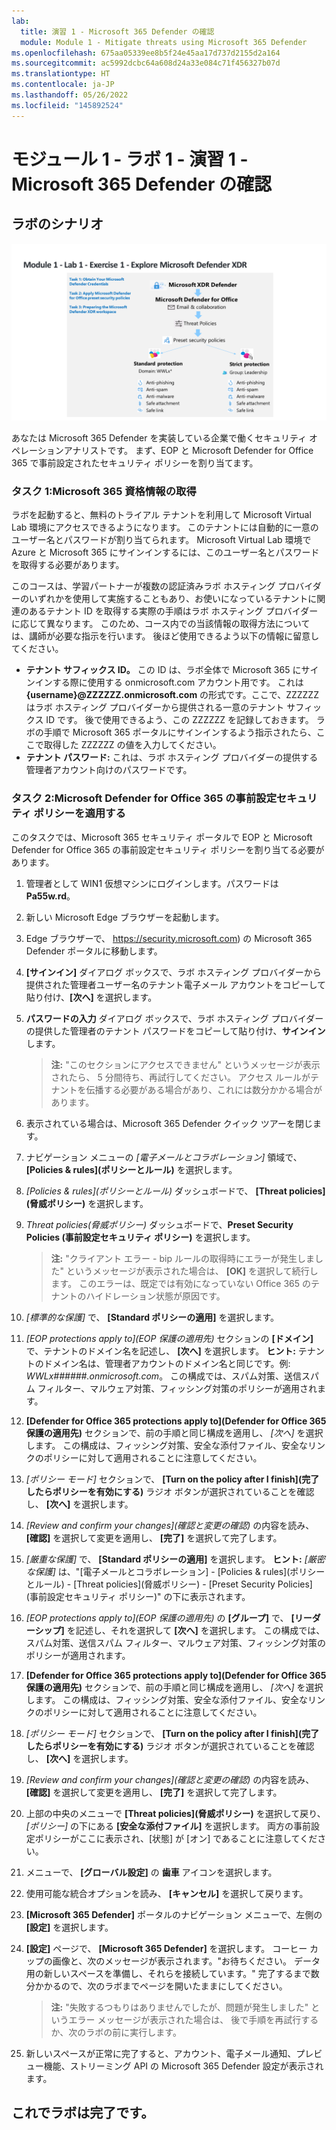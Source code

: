 ```yaml
---
lab:
  title: 演習 1 - Microsoft 365 Defender の確認
  module: Module 1 - Mitigate threats using Microsoft 365 Defender
ms.openlocfilehash: 675aa05339ee8b5f24e45aa17d737d2155d2a164
ms.sourcegitcommit: ac5992dcbc64a608d24a33e084c71f456327b07d
ms.translationtype: HT
ms.contentlocale: ja-JP
ms.lasthandoff: 05/26/2022
ms.locfileid: "145892524"
---
```

# <a name="module-1---lab-1---exercise-1---explore-microsoft-365-defender"></a>モジュール 1 - ラボ 1 - 演習 1 - Microsoft 365 Defender の確認 

## <a name="lab-scenario"></a>ラボのシナリオ

![M365 Defender](../Media/SC-200-Lab_M1_L1_Ex1.png)

あなたは Microsoft 365 Defender を実装している企業で働くセキュリティ オペレーションアナリストです。 まず、EOP と Microsoft Defender for Office 365 で事前設定されたセキュリティ ポリシーを割り当てます。


### <a name="task-1-obtain-your-microsoft-365-credentials"></a>タスク 1:Microsoft 365 資格情報の取得

ラボを起動すると、無料のトライアル テナントを利用して Microsoft Virtual Lab 環境にアクセスできるようになります。 このテナントには自動的に一意のユーザー名とパスワードが割り当てられます。 Microsoft Virtual Lab 環境で Azure と Microsoft 365 にサインインするには、このユーザー名とパスワードを取得する必要があります。 

このコースは、学習パートナーが複数の認証済みラボ ホスティング プロバイダーのいずれかを使用して実施することもあり、お使いになっているテナントに関連のあるテナント ID を取得する実際の手順はラボ ホスティング プロバイダーに応じて異なります。 このため、コース内での当該情報の取得方法については、講師が必要な指示を行います。 後ほど使用できるよう以下の情報に留意してください。

- **テナント サフィックス ID。** この ID は、ラボ全体で Microsoft 365 にサインインする際に使用する onmicrosoft.com アカウント用です。 これは **{username}@ZZZZZZ.onmicrosoft.com** の形式です。ここで、ZZZZZZ はラボ ホスティング プロバイダーから提供される一意のテナント サフィックス ID です。 後で使用できるよう、この ZZZZZZ を記録しておきます。 ラボの手順で Microsoft 365 ポータルにサインインするよう指示されたら、ここで取得した ZZZZZZ の値を入力してください。
- **テナント パスワード:** これは、ラボ ホスティング プロバイダーの提供する管理者アカウント向けのパスワードです。


### <a name="task-2-apply-microsoft-defender-for-office-365-preset-security-policies"></a>タスク 2:Microsoft Defender for Office 365 の事前設定セキュリティ ポリシーを適用する

このタスクでは、Microsoft 365 セキュリティ ポータルで EOP と Microsoft Defender for Office 365 の事前設定セキュリティ ポリシーを割り当てる必要があります。

1. 管理者として WIN1 仮想マシンにログインします。パスワードは **Pa55w.rd**。  

1. 新しい Microsoft Edge ブラウザーを起動します。

1. Edge ブラウザーで、 https://security.microsoft.com) の Microsoft 365 Defender ポータルに移動します。

1. **[サインイン]** ダイアログ ボックスで、ラボ ホスティング プロバイダーから提供された管理者ユーザー名のテナント電子メール アカウントをコピーして貼り付け、**[次へ]** を選択します。

1. **パスワードの入力** ダイアログ ボックスで、ラボ ホスティング プロバイダーの提供した管理者のテナント パスワードをコピーして貼り付け、**サインイン** します。

    >**注:** "このセクションにアクセスできません" というメッセージが表示されたら、 5 分間待ち、再試行してください。 アクセス ルールがテナントを伝播する必要がある場合があり、これには数分かかる場合があります。  

1. 表示されている場合は、Microsoft 365 Defender クイック ツアーを閉じます。

1. ナビゲーション メニューの *[電子メールとコラボレーション]* 領域で、 **[Policies & rules]\(ポリシーとルール\)** を選択します。

1. *[Policies & rules]\(ポリシーとルール\)*  ダッシュボードで、 **[Threat policies]\(脅威ポリシー\)** を選択します。

1. *Threat policies\(脅威ポリシー\)* ダッシュボードで、**Preset Security Policies (事前設定セキュリティ ポリシー)** を選択します。

    >**注:**  "クライアント エラー - bip ルールの取得時にエラーが発生しました" というメッセージが表示された場合は、 **[OK]** を選択して続行します。 このエラーは、既定では有効になっていない Office 365 のテナントのハイドレーション状態が原因です。

1. *[標準的な保護]* で、 **[Standard ポリシーの適用]** を選択します。

1. *[EOP protections apply to]\(EOP 保護の適用先\)* セクションの **[ドメイン]** で、テナントのドメイン名を記述し、 **[次へ]** を選択します。 **ヒント:** テナントのドメイン名は、管理者アカウントのドメイン名と同じです。例: *WWLx######.onmicrosoft.com*。 この構成では、スパム対策、送信スパム フィルター、マルウェア対策、フィッシング対策のポリシーが適用されます。 

1. **[Defender for Office 365 protections apply to]\(Defender for Office 365 保護の適用先\)** セクションで、前の手順と同じ構成を適用し、 *[次へ]* を選択します。 この構成は、フィッシング対策、安全な添付ファイル、安全なリンクのポリシーに対して適用されることに注意してください。

1. *[ポリシー モード]* セクションで、 **[Turn on the policy after I finish]\(完了したらポリシーを有効にする\)** ラジオ ボタンが選択されていることを確認し、 **[次へ]** を選択します。

1. *[Review and confirm your changes]\(確認と変更の確認\)* の内容を読み、 **[確認]** を選択して変更を適用し、 **[完了]** を選択して完了します。

1. *[厳重な保護]* で、 **[Standard ポリシーの適用]** を選択します。 **ヒント:** *[厳密な保護]* は、"[電子メールとコラボレーション] - [Policies & rules]\(ポリシーとルール\) - [Threat policies]\(脅威ポリシー\) - [Preset Security Policies] (事前設定セキュリティ ポリシー)" の下に表示されます。

1. *[EOP protections apply to]\(EOP 保護の適用先\)* の **[グループ]** で、 **[リーダーシップ]** を記述し、それを選択して **[次へ]** を選択します。 この構成では、スパム対策、送信スパム フィルター、マルウェア対策、フィッシング対策のポリシーが適用されます。

1. **[Defender for Office 365 protections apply to]\(Defender for Office 365 保護の適用先\)** セクションで、前の手順と同じ構成を適用し、 *[次へ]* を選択します。 この構成は、フィッシング対策、安全な添付ファイル、安全なリンクのポリシーに対して適用されることに注意してください。

1. *[ポリシー モード]* セクションで、 **[Turn on the policy after I finish]\(完了したらポリシーを有効にする\)** ラジオ ボタンが選択されていることを確認し、 **[次へ]** を選択します。

1. *[Review and confirm your changes]\(確認と変更の確認\)* の内容を読み、 **[確認]** を選択して変更を適用し、 **[完了]** を選択して完了します。

1. 上部の中央のメニューで **[Threat policies]\(脅威ポリシー\)** を選択して戻り、 *[ポリシー]* の下にある **[安全な添付ファイル]** を選択します。 両方の事前設定ポリシーがここに表示され、[状態] が [オン] であることに注意してください。

1. メニューで、 **[グローバル設定]** の **歯車** アイコンを選択します。

1. 使用可能な統合オプションを読み、 **[キャンセル]** を選択して戻ります。

1. **[Microsoft 365 Defender]** ポータルのナビゲーション メニューで、左側の **[設定]** を選択します。

1. **[設定]** ページで、 **[Microsoft 365 Defender]** を選択します。 コーヒー カップの画像と、次のメッセージが表示されます。"お待ちください。 データ用の新しいスペースを準備し、それらを接続しています。" 完了するまで数分かかるので、次のラボまでページを開いたままにしてください。 

    >**注:**  "失敗するつもりはありませんでしたが、問題が発生しました" というエラー メッセージが表示された場合は、 後で手順を再試行するか、次のラボの前に実行します。

1. 新しいスペースが正常に完了すると、アカウント、電子メール通知、プレビュー機能、ストリーミング API の Microsoft 365 Defender 設定が表示されます。

## <a name="you-have-completed-the-lab"></a>これでラボは完了です。
